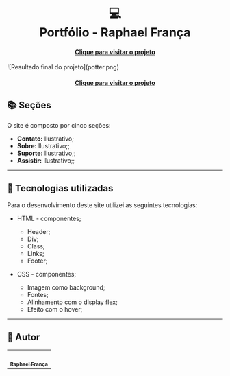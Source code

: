  <h1 align="center">
  💻<br>Portfólio - Raphael França
</h1>
<h4 align="center"><a href="https://benevolent-frangipane-abe99f.netlify.app/">Clique para visitar o projeto</a></h4>
![Resultado final do projeto](potter.png)

<h4 align="center"><a href="https://benevolent-frangipane-abe99f.netlify.app/">Clique para visitar o projeto</a></h4>

## 📚 Seções

O site é composto por cinco seções:

- **Contato:** Ilustrativo;
- **Sobre:** Ilustrativo;;
- **Suporte:** Ilustrativo;;
- **Assistir:** Ilustrativo;;


---

## 💼 Tecnologias utilizadas

Para o desenvolvimento deste site utilizei as seguintes tecnologias:

- HTML - componentes;
   - Header;
   - Div;
   - Class;
   - Links;
   - Footer;
  
- CSS - componentes;
  -  Imagem como background;
   - Fontes;
   - Alinhamento com o display flex;
   - Efeito com o hover;


---

<h2>🦄 Autor</h2>

<table>
  <tr>
    <td align="center">
      <a href="https://github.com/iuricode">
        <img src="https://th.bing.com/th/id/OIP.AiDM_3jLeUPrxZfB7EeuwwAAAA?pid=ImgDet&rs=1" width="100px;" alt=""/><br>
        <sub>
          <b>Raphael França</b>
        </sub>
      </a>
    </td>
  </tr>
</table>
